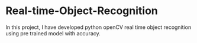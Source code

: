 # Real-time-Object-Recognition
In this project, I have developed python openCV real time object recognition using pre trained model with accuracy.

